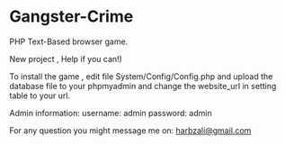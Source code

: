 # Gangster-Crime
PHP Text-Based browser game.

New project , Help if you can!)

To install the game , edit file System/Config/Config.php and upload the database file to your phpmyadmin and change the website_url in setting table to your url.

Admin information:
username: admin
password: admin

For any question you might message me on: harbzali@gmail.com

